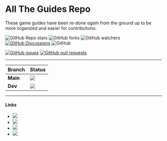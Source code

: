 # All The Guides Repo

These game guides have been re-done _again_ from the ground up to be more organized and easier for contributions.

 ![GitHub Repo stars](https://img.shields.io/github/stars/segg21/alltheguides?style=flat-square) ![GitHub forks](https://img.shields.io/github/forks/segg21/alltheguides) ![GitHub watchers](https://img.shields.io/github/watchers/segg21/alltheguides?style=flat-square) [![GitHub Discussions](https://img.shields.io/github/discussions/segg21/alltheguides?style=flat-square)](https://github.com/segg21/alltheguides/discussions) ![GitHub](https://img.shields.io/github/license/segg21/alltheguides?style=flat-square)

[![GitHub issues](https://img.shields.io/github/issues/segg21/alltheguides?style=flat-square)](https://github.com/segg21/alltheguides/issues) [![GitHub pull requests](https://img.shields.io/github/issues-pr/segg21/alltheguides?style=flat-square)](https://github.com/segg21/alltheguides/pulls)

---

| Branch | Status |
| --- | --- |
| **Main** | [![](https://img.shields.io/github/actions/workflow/status/segg21/alltheguides/ci.yml?style=flat-square&label=Main)](https://github.com/segg21/alltheguides/actions/workflows/ci.yml)
| **Dev** | [![](https://img.shields.io/github/actions/workflow/status/segg21/alltheguides/di.yml?style=flat-square&label=Dev)](https://github.com/segg21/alltheguides/actions/workflows/di.yml)


---

#### Links

- [![](https://img.shields.io/badge/All%20The%20Guides-Website-orange?style=flat-square)
](https://alltheguides.pages.dev)
- [![](https://img.shields.io/badge/All%20The%20Guides-Contribute-purple?style=flat-square)
](https://alltheguides.pages.dev/guides/contributing/)
- [![](https://img.shields.io/badge/All%20The%20Mods-Github-white?style=flat-square)
](https://github.com/AllTheMods)
- [![](https://img.shields.io/discord/254530689225981953?label=Discord&color=5865F2&style=flat-square)](https://discord.com/invite/allthemods)
